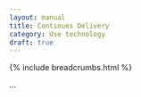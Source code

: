 ```yaml
---
layout: manual
title: Continues Delivery
category: Use technology
draft: true
---
```


{% include breadcrumbs.html %}

...
